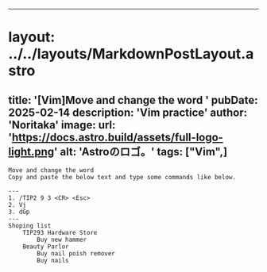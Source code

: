 
---
# layout: ../../layouts/MarkdownPostLayout.astro
title: '[Vim]Move and change the word
'
pubDate: 2025-02-14
description: 'Vim practice'
author: 'Noritaka'
image:
    url: 'https://docs.astro.build/assets/full-logo-light.png'
    alt: 'Astroのロゴ。'
tags: ["Vim",]
---


```
Move and change the word
Copy and paste the below text and type some commands like below.

---
1. /TIP2 9 3 <CR> <Esc>
2. Vj 
3. dGp
---
Shoping list
	TIP293 Hardware Store
		Buy new hammer
	Beauty Parlor
		Buy nail poish remover
		Buy nails
```
